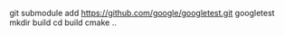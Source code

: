 git submodule add https://github.com/google/googletest.git googletest
mkdir build
cd build
cmake ..
